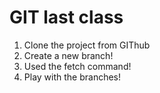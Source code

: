 <hi>GIT last class
=====
1. Clone the project from GIThub
2. Create a new branch!
3. Used the fetch command!
4. Play with the branches!